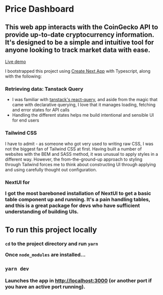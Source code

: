 # Price Dashboard

## This web app interacts with the CoinGecko API to provide up-to-date cryptocurrency information. It's designed to be a simple and intuitive tool for anyone looking to track market data with ease.

[Live demo](https://pricedashboard.leeshuzheng.io/)

I bootstrapped this project using [Create Next App](https://nextjs.org/docs/pages/api-reference/cli/create-next-app) with Typescript, along with the following:

### Retrieving data: Tanstack Query

- I was familiar with [tanstack's react-query](https://tanstack.com/query/latest), and aside from the magic that came with declarative querying, I love that it manages loading, fetching and error states for API calls
- Handling the different states helps me build intentional and sensible UI for end users

### Tailwind CSS

I have to admit - as someone who got very used to writing raw CSS, I was not the biggest fan of Tailwind CSS at first. Having built a number of websites with the BEM and SASS method, it was unusual to apply styles in a different way. However, the from-the-ground-up approach to styling through Tailwind forces me to think about constructing UI through applying and using carefully thought out configuration.

### NextUI for <table>

I got the most bareboned installation of NextUI to get a basic table component up and running. It's a pain handling tables, and this is a great package for devs who have sufficient understanding of building UIs.

## To run this project locally

`cd` to the project directory and run `yarn`

Once `node_modules` are installed...

### `yarn dev`

Launches the app in [http://localhost:3000](http://localhost:3000) (or another port if you have an active port running).
